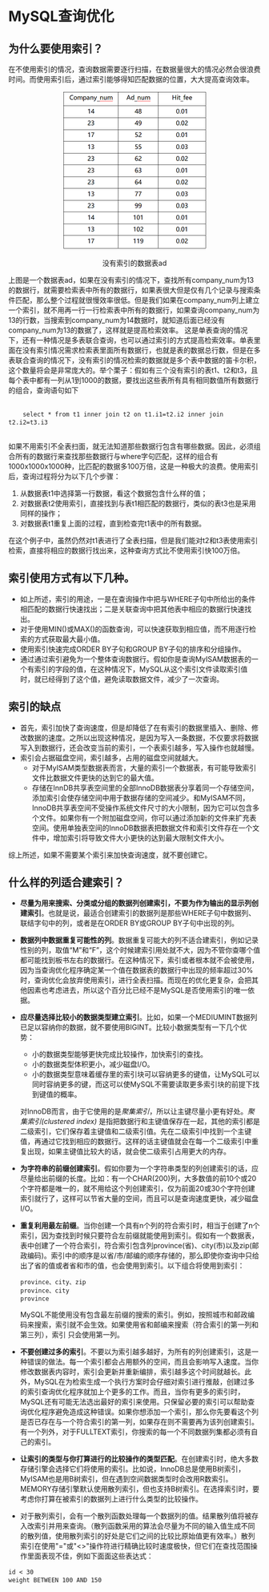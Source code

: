 # MySQL查询优化
## 为什么要使用索引？
在不使用索引的情况，查询数据需要逐行扫描，在数据量很大的情况必然会很浪费时间。而使用索引后，通过索引能够得知匹配数据的位置，大大提高查询效率。
<div align=center>
  <img src="https://github.com/qinchunabng/ReadingNotes/blob/master/images/table_ad.png" alt="没有索引的数据表ad" title="没有索引的数据表ad"/>
  <p>没有索引的数据表ad</p>
</div>
上图是一个数据表ad，如果在没有索引的情况下，查找所有company_num为13的数据行，就需要检索表中所有的数据行，如果表很大但是仅有几个记录与搜索条件匹配，那么整个过程就很慢效率很低。但是我们如果在company_num列上建立一个索引，就不用再一行一行检索表中所有的数据行，如果查询company_num为13的行数，当搜索到company_num为14数据时，就知道后面已经没有company_num为13的数据了，这样就是提高检索效率。
这是单表查询的情况下，还有一种情况是多表联合查询，也可以通过索引的方式提高检索效率。单表里面在没有索引情况需求检索表里面所有数据行，也就是表的数据总行数，但是在多表联合查询的情况下，没有索引的情况检索的数据就是多个表中数据的笛卡尔积，这个数量将会是非常庞大的。举个栗子：假如有三个没有索引的表t1、t2和t3，且每个表中都有一列从1到1000的数据，要找出这些表所有具有相同数值所有数据行的组合，查询语句如下
<pre>
  <code>
    select * from t1 inner join t2 on t1.i1=t2.i2 inner join t2.i2=t3.i3
  </code>
</pre>
如果不用索引不全表扫面，就无法知道那些数据行包含有哪些数据。因此，必须组合所有的数据行来查找那些数据行与where字句匹配，这样的组合有1000x1000x1000种，比匹配的数据多100万倍，这是一种极大的浪费。使用索引后，查询过程将分为以下几个步骤：

1. 从数据表t1中选择第一行数据，看这个数据包含什么样的值；
2. 对数据表t2使用索引，直接找到与表t1相匹配的数据行，类似的表t3也是采用同样的操作；
3. 对数据表t1重复上面的过程，直到检查完t1表中的所有数据。

在这个例子中，虽然仍然对t1表进行了全表扫描，但是我们能对t2和t3表使用索引检索，直接将相应的数据行找出来，这种查询方式比不使用索引快100万倍。
## 索引使用方式有以下几种。
- 如上所述，索引的用途，一是在查询操作中把与WHERE子句中所给出的条件相匹配的数据行快速找出；二是关联查询中把其他表中相应的数据行快速找出。
- 对于使用MIN()或MAX()的函数查询，可以快速获取到相应值，而不用逐行检索的方式获取最大最小值。
- 使用索引快速完成ORDER BY子句和GROUP BY子句的排序和分组操作。
- 通过通过索引避免为一个整体查询数据行。假如你是查询MyISAM数据表的一个有索引的字段的值，在这种情况下，MySQL从这个索引文件读取索引值时，就已经得到了这个值，避免读取数据文件，减少了一次查询。
## 索引的缺点
- 首先，索引加快了查询速度，但是却降低了在有索引的数据里插入、删除、修改数据的速度。之所以出现这种情况，是因为写入一条数据，不仅要求将数据写入到数据行，还会改变当前的索引，一个表索引越多，写入操作也就越慢。
- 索引会占据磁盘空间，索引越多，占用的磁盘空间就越大。
  - 对于MyISAM类型数据表而言，大量的索引一个数据表，有可能导致索引文件比数据文件更快的达到它的最大值。
  - 存储在InnDB共享表空间里的全部InnoDB数据表分享着同一个存储空间，添加索引会使存储空间中用于数据存储的空间减少。和MyISAM不同，InnoDB共享表空间不受操作系统文件尺寸的大小限制，因为它可以包含多个文件。如果你有一个附加磁盘空间，你可以通过添加新的文件来扩充表空间。使用单独表空间的InnoDB数据表把数据文件和索引文件存在一个文件中，增加索引将导致文件大小更快的达到最大限制文件大小。

综上所述，如果不需要某个索引来加快查询速度，就不要创建它。
## 什么样的列适合建索引？
- **尽量为用来搜索、分类或分组的数据列创建索引，不要为作为输出的显示列创建索引**。也就是说，最适合创建索引的数据列是那些WHERE子句中数据列、联结字句中的列，或者是在ORDER BY或GROUP BY子句中出现的列。
- **数据列中数据重复可能性的列**。数据重复可能大的列不适合建索引，例如记录性别的列，取值“M”和“F”，这个时候建索引用处就不大，因为不管你查哪个值都可能找到板书左右的数据行。在这种情况下，索引或者根本就不会被使用，因为当查询优化程序确定某一个值在数据表的数据行中出现的频率超过30%时，查询优化会放弃使用索引，进行全表扫描。而现在的优化更复杂，会把其他因素也考虑进去，所以这个百分比已经不是MySQL是否使用索引的唯一依据。
- **应尽量选择比较小的数据类型建立索引**。比如，如果一个MEDIUMINT数据列已足以容纳你的数据，就不要使用BIGINT。比较小数据类型有一下几个优势：
  - 小的数据类型能够更快完成比较操作，加快索引的查找。
  - 小的数据类型体积更小，减少磁盘I/O。
  - 小的数据类型意味着缓存里的索引块可以容纳更多的键值，让MySQL可以同时容纳更多的键，而这可以使MySQL不需要读取更多索引块的前提下找到键值的概率。
  
  对InnoDB而言，由于它使用的是*聚集索引*，所以让主键尽量小更有好处。*聚集索引(clustered index)* 是指把数据行和主键值保存在一起，其他的索引都是二级索引，它们保存着主键值和二级索引值。先在二级索引中找到一个主键值，再通过它找到相应的数据行。这样的话主键值就会在每一个二级索引中重复出现，如果主键值比较大的话，就会使二级索引占用更大的内存。
- **为字符串的前缀创建索引**。假如你要为一个字符串类型的列创建索引的话，应尽量给出前缀的长度。比如：有一个CHAR(200)列，大多数值的前10个或20个字符都是唯一的，就不用给这个列创建索引，仅为前面20或30个字符创建索引就行了，这样可以节省大量的空间，而且可以是查询速度更快，减少磁盘I/O。
- **重复利用最左前缀**。当你创建一个具有n个列的符合索引时，相当于创建了n个索引，因为查找到时候只要符合左前缀就能使用到索引。假如有一个数据表，表中创建了一个符合索引，符合索引包含列province(省)、city(市)以及zip(邮政编码)。索引中的顺序是以省/市/邮编的顺序存储的，那么即使你查询中只给出了省的值或者省和市的值，也会使用到索引。以下组合将使用到索引：
  ```
  province、city、zip
  province、city
  province
  ```
  MySQL不能使用没有包含最左前缀的搜索的索引。例如，按照城市和邮政编码来搜索，索引就不会生效。如果使用省和邮编来搜索（符合索引的第一列和第三列），索引  只会使用第一列。
- **不要创建过多的索引**。不要以为索引越多越好，为所有的列创建索引，这是一种错误的做法。每一个索引都会占用额外的空间，而且会影响写入速度。当你修改数据表内容时，索引会更新并重新编排，索引越多这个时间就越长。此外，MySQL在为检索生成一个执行方案时会仔细对索引进行推敲，创建过多的索引查询优化程序就加上个更多的工作。而且，当你有更多的索引时，MySQL还有可能无法选出最好的索引来使用。只保留必要的索引可以帮助查询优化程序避免造成这种错误。如果你想添加一个索引，那么你先要看这个列是否已存在与一个符合索引的第一列，如果存在则不需要再为该列创建索引。有一个列外，对于FULLTEXT索引，你搜索的每一个不同数据列集都必须有自己的索引。
- **让索引的类型与你打算进行的比较操作的类型匹配**。在创建索引时，绝大多数存储引擎会选择它们将使用的索引。比如说，InnoDB总是使用B树索引，MyISAM也是用B树索引，但在遇到空间数据类型时会改用R数索引。MEMORY存储引擎默认使用散列索引，但也支持B树索引。在选择索引时，要考虑你打算在被索引的数据列上进行什么类型的比较操作。
 - 对于散列索引，会有一个散列函数处理每一个数据列的值。结果散列值将被存入改索引并用来查询。（散列函数采用的算法会尽量为不同的输入值生成不同的散列值，使用散列索引的好处是它们之间的比较比原始值更有效率。）散列索引在使用"="或"<>"操作符进行精确比较时速度极快，但它们在查找范围操作里面表现不佳，例如下面面这些表达式：
  ```
  id < 30
  weight BETWEEN 100 AND 150
  ```
